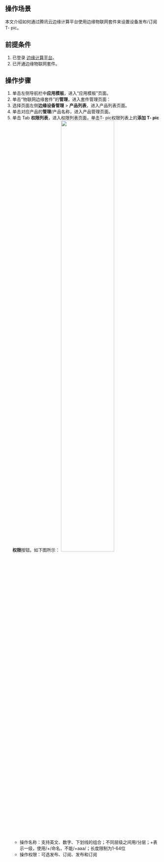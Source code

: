 ## 操作场景
本文介绍如何通过腾讯云边缘计算平台使用边缘物联网套件来设置设备发布/订阅 T- pic。

## 前提条件
1. 已登录 [边缘计算平台](https://console.cloud.tencent.com/iecp)。
2. 已开通边缘物联网套件。

## 操作步骤
1. 单击左侧导航栏中**应用模板**，进入“应用模板”页面。
2. 单击“物联网边缘套件”的**管理**，进入套件管理页面：
3. 选择页面左侧**边缘设备管理** > **产品列表**，进入产品列表页面。
4. 单击对应产品的**管理**/产品名称，进入产品管理页面。
5. 单击 Tab **权限列表**，进入权限列表页面，单击T- pic权限列表上的**添加 T- pic 权限**按钮。如下图所示：
<img src="https://qcloudimg.tencent-cloud.cn/raw/91b5bc60d8e45428dbf77116f16e5bf0.png" width="60%"><br>
	-  操作名称：支持英文、数字、下划线的组合；不同层级之间用/分层；+表示一级，使用/+/命名，不能/+aaa/；⻓度限制为1-64位
	-  操作权限：可选发布、订阅、发布和订阅
